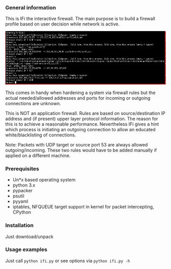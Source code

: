 ### General information
This is IFi the interactive firewall. The main purpose is to build
a firewall profile based on user decision while network is active.

<p align="center">
  <img src="https://raw.githubusercontent.com/mike01/ifi/master/screenshot.png" alt="ifi"/>
</p>

This comes in handy when hardening a system via firewall rules
but the actual needed/allowed addresses and ports for incoming
or outgoing connections are unknown.

This is NOT an application firewall. Rules are based
on source/destination IP address and (if present) upper
layer protocol information. The reason for this is to achieve
a reasonable performance. Nevertheless IFi gives a hint
which process is initiating an outgoing connection to allow an
educated white/blacklisting of connections.

Note: Packets with UDP target or source port 53 are always allowed outgoing/incoming.
These two rules would have to be added manually if applied on a different machine.
### Prerequisites
- Un*x based operating system
- python 3.x
- pypacker
- psutil
- pyyaml
- iptables, NFQUEUE target support in kernel for packet intercepting, CPython

### Installation
Just download/unpack

### Usage examples
Just call `python ifi.py` or see options via `python ifi.py -h`
